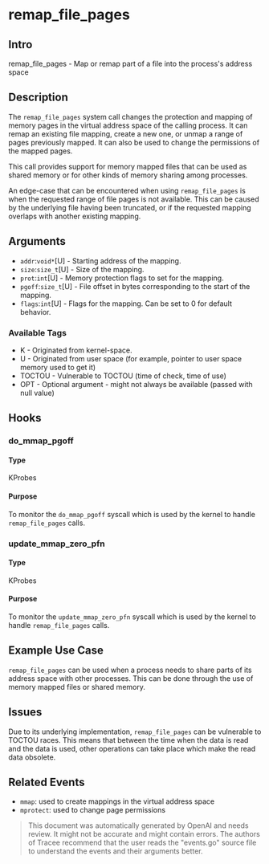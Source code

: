
# remap_file_pages

## Intro
remap_file_pages - Map or remap part of a file into the process's address space

## Description
The `remap_file_pages` system call changes the protection and mapping of memory pages in the virtual address space of the calling process. It can remap an existing file mapping, create a new one, or unmap a range of pages previously mapped. It can also be used to change the permissions of the mapped pages. 

This call provides support for memory mapped files that can be used as shared memory or for other kinds of memory sharing among processes. 

An edge-case that can be encountered when using `remap_file_pages` is when the requested range of file pages is not available. This can be caused by the underlying file having been truncated, or if the requested mapping overlaps with another existing mapping.


## Arguments
* `addr`:`void*`[U] - Starting address of the mapping.
* `size`:`size_t`[U] - Size of the mapping.
* `prot`:`int`[U] - Memory protection flags to set for the mapping.
* `pgoff`:`size_t`[U] - File offset in bytes corresponding to the start of the mapping.
* `flags`:`int`[U] - Flags for the mapping. Can be set to 0 for default behavior. 

### Available Tags
* K - Originated from kernel-space.
* U - Originated from user space (for example, pointer to user space memory used to get it)
* TOCTOU - Vulnerable to TOCTOU (time of check, time of use)
* OPT - Optional argument - might not always be available (passed with null value)

## Hooks
### do_mmap_pgoff
#### Type
KProbes
#### Purpose
To monitor the `do_mmap_pgoff` syscall which is used by the kernel to handle `remap_file_pages` calls. 

### update_mmap_zero_pfn
#### Type
KProbes
#### Purpose
To monitor the `update_mmap_zero_pfn` syscall which is used by the kernel to handle `remap_file_pages` calls.

## Example Use Case
`remap_file_pages` can be used when a process needs to share parts of its address space with other processes. This can be done through the use of memory mapped files or shared memory.

## Issues
Due to its underlying implementation, `remap_file_pages` can be vulnerable to TOCTOU races. This means that between the time when the data is read and the data is used, other operations can take place which make the read data obsolete.

## Related Events
* `mmap`: used to create mappings in the virtual address space
* `mprotect`: used to change page permissions

> This document was automatically generated by OpenAI and needs review. It might
> not be accurate and might contain errors. The authors of Tracee recommend that
> the user reads the "events.go" source file to understand the events and their
> arguments better.
